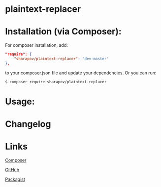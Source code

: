 # plaintext-replacer

Installation (via Composer):
============================

For composer installation, add:

```json
"require": {
    "sharapov/plaintext-replacer": "dev-master"
},
```

to your composer.json file and update your dependencies. Or you can run:

```sh
$ composer require sharapov/plaintext-replacer
```

Usage:
======

Changelog
=========


Links
=====

[Composer](https://getcomposer.org/)

[GitHub](https://github.com/sharapov-outsource/plaintext-replacer
)

[Packagist](https://packagist.org/packages/sharapov/plaintext-replacer
)
